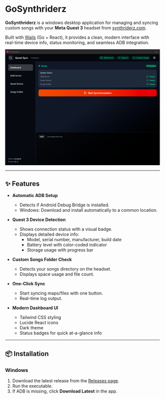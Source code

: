 # GoSynthriderz

**GoSynthriderz** is a windows desktop application for managing and syncing custom songs with your **Meta Quest 3** headset from [synthriderz.com](https://synthriderz.com/).

Built with [Wails](https://wails.io/) (Go + React), it provides a clean, modern interface with real-time device info, status monitoring, and seamless ADB integration.

![Quest Sync Preview](./preview.png)

---

## ✨ Features

- **Automatic ADB Setup**  
  - Detects if Android Debug Bridge is installed.  
  - Windows: Download and install automatically to a common location.  

- **Quest 3 Device Detection**  
  - Shows connection status with a visual badge.  
  - Displays detailed device info:  
    - Model, serial number, manufacturer, build date  
    - Battery level with color-coded indicator  
    - Storage usage with progress bar

- **Custom Songs Folder Check**  
  - Detects your songs directory on the headset.  
  - Displays space usage and file count.

- **One-Click Sync**  
  - Start syncing maps/files with one button.  
  - Real-time log output.

- **Modern Dashboard UI**  
  - Tailwind CSS styling  
  - Lucide React icons  
  - Dark theme  
  - Status badges for quick at-a-glance info

---

## 📦 Installation

### Windows
1. Download the latest release from the [Releases page](https://github.com/ninjaki8/GoSynthriderz/releases).
2. Run the executable.  
3. If ADB is missing, click **Download Latest** in the app.

